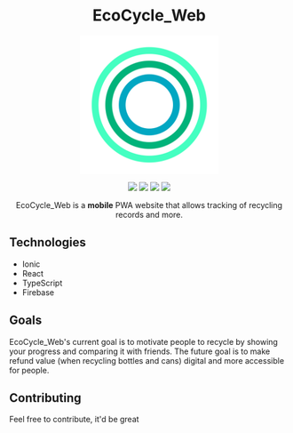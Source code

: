 <h1 align="center">EcoCycle_Web</h1>
<p align="center">
 <img src="https://github.com/Adoobdoob71/EcoCycle_Web/blob/master/resources/icon.png" height="250" width="250" align="center" />
 <p align="center">
  <img src="https://img.shields.io/github/issues/Adoobdoob71/EcoCycle_Web" />
  <img src="https://img.shields.io/github/forks/Adoobdoob71/EcoCycle_Web" />
  <img src="https://img.shields.io/github/stars/Adoobdoob71/EcoCycle_Web" />
  <img src="https://img.shields.io/github/license/Adoobdoob71/EcoCycle_Web" />
 </p>
</p> 

<p align="center">EcoCycle_Web is a <strong>mobile</strong> PWA website that allows tracking of recycling records and more.</p>

## Technologies

 - Ionic
 - React
 - TypeScript
 - Firebase

## Goals
EcoCycle_Web's current goal is to motivate people to recycle by showing your progress and comparing it with friends. The future goal is to make refund value (when recycling bottles and cans) digital and more accessible for people.

## Contributing
Feel free to contribute, it'd be great
